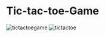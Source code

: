 # Tic-tac-toe-Game
![tictactoegame](https://user-images.githubusercontent.com/85276516/160058085-0341753a-6bc9-4a88-bf54-b51cf9a85ab6.png)
![tictactoe](https://user-images.githubusercontent.com/85276516/160058083-d994fa5c-5bf0-4488-83a8-3c687769c356.png)

